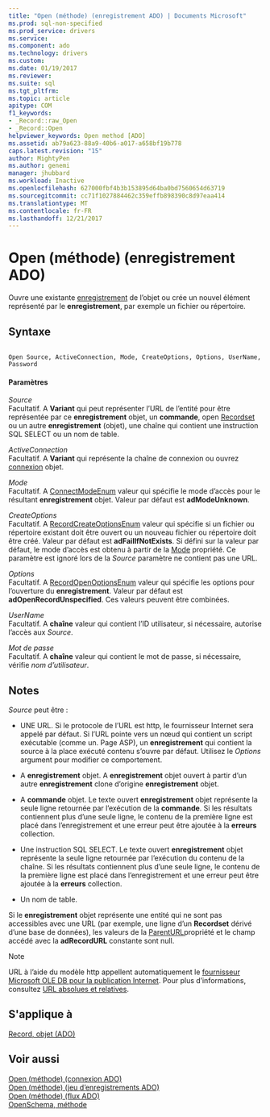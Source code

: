 ```yaml
---
title: "Open (méthode) (enregistrement ADO) | Documents Microsoft"
ms.prod: sql-non-specified
ms.prod_service: drivers
ms.service: 
ms.component: ado
ms.technology: drivers
ms.custom: 
ms.date: 01/19/2017
ms.reviewer: 
ms.suite: sql
ms.tgt_pltfrm: 
ms.topic: article
apitype: COM
f1_keywords:
- _Record::raw_Open
- _Record::Open
helpviewer_keywords: Open method [ADO]
ms.assetid: ab79a623-88a9-40b6-a017-a658bf19b778
caps.latest.revision: "15"
author: MightyPen
ms.author: genemi
manager: jhubbard
ms.workload: Inactive
ms.openlocfilehash: 627000fbf4b3b153895d64ba0bd7560654d63719
ms.sourcegitcommit: cc71f1027884462c359effb898390c8d97eaa414
ms.translationtype: MT
ms.contentlocale: fr-FR
ms.lasthandoff: 12/21/2017
---
```

# <a name="open-method-ado-record"></a>Open (méthode) (enregistrement ADO)
Ouvre une existante [enregistrement](../../../ado/reference/ado-api/record-object-ado.md) de l’objet ou crée un nouvel élément représenté par le **enregistrement**, par exemple un fichier ou répertoire.  
  
## <a name="syntax"></a>Syntaxe  
  
```  
  
Open Source, ActiveConnection, Mode, CreateOptions, Options, UserName, Password  
```  
  
#### <a name="parameters"></a>Paramètres  
 *Source*  
 Facultatif. A **Variant** qui peut représenter l’URL de l’entité pour être représentée par ce **enregistrement** objet, un **commande**, open [Recordset](../../../ado/reference/ado-api/recordset-object-ado.md) ou un autre **enregistrement** (objet), une chaîne qui contient une instruction SQL SELECT ou un nom de table.  
  
 *ActiveConnection*  
 Facultatif. A **Variant** qui représente la chaîne de connexion ou ouvrez [connexion](../../../ado/reference/ado-api/connection-object-ado.md) objet.  
  
 *Mode*  
 Facultatif. A [ConnectModeEnum](../../../ado/reference/ado-api/connectmodeenum.md) valeur qui spécifie le mode d’accès pour le résultant **enregistrement** objet. Valeur par défaut est **adModeUnknown**.  
  
 *CreateOptions*  
 Facultatif. A [RecordCreateOptionsEnum](../../../ado/reference/ado-api/recordcreateoptionsenum.md) valeur qui spécifie si un fichier ou répertoire existant doit être ouvert ou un nouveau fichier ou répertoire doit être créé. Valeur par défaut est **adFailIfNotExists**. Si défini sur la valeur par défaut, le mode d’accès est obtenu à partir de la [Mode](../../../ado/reference/ado-api/mode-property-ado.md) propriété. Ce paramètre est ignoré lors de la *Source* paramètre ne contient pas une URL.  
  
 *Options*  
 Facultatif. A [RecordOpenOptionsEnum](../../../ado/reference/ado-api/recordopenoptionsenum.md) valeur qui spécifie les options pour l’ouverture du **enregistrement**. Valeur par défaut est **adOpenRecordUnspecified**. Ces valeurs peuvent être combinées.  
  
 *UserName*  
 Facultatif. A **chaîne** valeur qui contient l’ID utilisateur, si nécessaire, autorise l’accès aux *Source*.  
  
 *Mot de passe*  
 Facultatif. A **chaîne** valeur qui contient le mot de passe, si nécessaire, vérifie *nom d’utilisateur*.  
  
## <a name="remarks"></a>Notes   
 *Source* peut être :  
  
-   UNE URL. Si le protocole de l’URL est http, le fournisseur Internet sera appelé par défaut. Si l’URL pointe vers un nœud qui contient un script exécutable (comme un. Page ASP), un **enregistrement** qui contient la source à la place exécuté contenu s’ouvre par défaut. Utilisez le *Options* argument pour modifier ce comportement.  
  
-   A **enregistrement** objet. A **enregistrement** objet ouvert à partir d’un autre **enregistrement** clone d’origine **enregistrement** objet.  
  
-   A **commande** objet. Le texte ouvert **enregistrement** objet représente la seule ligne retournée par l’exécution de la **commande**. Si les résultats contiennent plus d’une seule ligne, le contenu de la première ligne est placé dans l’enregistrement et une erreur peut être ajoutée à la **erreurs** collection.  
  
-   Une instruction SQL SELECT. Le texte ouvert **enregistrement** objet représente la seule ligne retournée par l’exécution du contenu de la chaîne. Si les résultats contiennent plus d’une seule ligne, le contenu de la première ligne est placé dans l’enregistrement et une erreur peut être ajoutée à la **erreurs** collection.  
  
-   Un nom de table.  
  
 Si le **enregistrement** objet représente une entité qui ne sont pas accessibles avec une URL (par exemple, une ligne d’un **Recordset** dérivé d’une base de données), les valeurs de la [ParentURL](../../../ado/reference/ado-api/parenturl-property-ado.md)propriété et le champ accédé avec la **adRecordURL** constante sont null.  
  
> [!NOTE]
>  URL à l’aide du modèle http appellent automatiquement le [fournisseur Microsoft OLE DB pour la publication Internet](../../../ado/guide/appendixes/microsoft-ole-db-provider-for-internet-publishing.md). Pour plus d’informations, consultez [URL absolues et relatives](../../../ado/guide/data/absolute-and-relative-urls.md).  
  
## <a name="applies-to"></a>S'applique à  
 [Record, objet (ADO)](../../../ado/reference/ado-api/record-object-ado.md)  
  
## <a name="see-also"></a>Voir aussi  
 [Open (méthode) (connexion ADO)](../../../ado/reference/ado-api/open-method-ado-connection.md)   
 [Open (méthode) (jeu d’enregistrements ADO)](../../../ado/reference/ado-api/open-method-ado-recordset.md)   
 [Open (méthode) (flux ADO)](../../../ado/reference/ado-api/open-method-ado-stream.md)   
 [OpenSchema, méthode](../../../ado/reference/ado-api/openschema-method.md)
